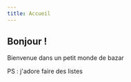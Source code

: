 ```yaml
---
title: Accueil
---
```

## Bonjour !

Bienvenue dans un petit monde de bazar

PS : j'adore faire des listes